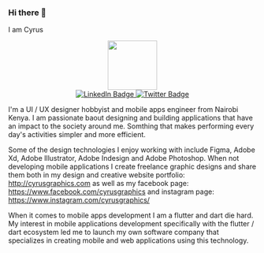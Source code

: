 ### Hi there 👋

I am Cyrus
<div id="header" align="center">
  <img src="https://media.giphy.com/media/M9gbBd9nbDrOTu1Mqx/giphy.gif" width="100"/>
</div>
<div id="badges" align="center">
  <a href="https://www.linkedin.com/in/cyruskigo/">
    <img src="https://img.shields.io/badge/LinkedIn-blue?style=for-the-badge&logo=linkedin&logoColor=white" alt="LinkedIn Badge"/>
  </a>
<!--   <a href="your-youtube-URL">
    <img src="https://img.shields.io/badge/YouTube-red?style=for-the-badge&logo=youtube&logoColor=white" alt="Website Badge"/>
  </a> -->
  <a href="https://twitter.com/cyruskigo30">
    <img src="https://img.shields.io/badge/Twitter-blue?style=for-the-badge&logo=twitter&logoColor=white" alt="Twitter Badge"/>
  </a>
</div>

I'm a UI / UX designer hobbyist and mobile apps engineer from Nairobi Kenya. I am passionate baout designing and building applications that have an impact to the society around me. Somthing that makes performing every day's activities simpler  and more efficient. 

Some of the design technologies I enjoy working with include Figma, Adobe Xd, Adobe Illustrator, Adobe Indesign and Adobe Photoshop. When not developing mobile applications I create freelance graphic designs and share them both in my design and creative website portfolio:  http://cyrusgraphics.com as well as my facebook page: https://www.facebook.com/cyrusgraphics and instagram page: https://www.instagram.com/cyrusgraphics/

When it comes to mobile apps development I am a flutter and dart die hard.  My interest in  mobile applications development specifically with the flutter / dart ecosystem led me to launch my own software company that specializes in creating mobile and web applications using this technology.
